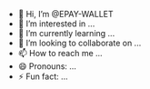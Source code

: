 - 👋 Hi, I’m @EPAY-WALLET
- 👀 I’m interested in ...
- 🌱 I’m currently learning ...
- 💞️ I’m looking to collaborate on ...
- 📫 How to reach me ...
- 😄 Pronouns: ...
- ⚡ Fun fact: ...

<!---
EPAY-WALLET/EPAY-WALLET is a ✨ special ✨ repository because its `README.md` (this file) appears on your GitHub profile.
You can click the Preview link to take a look at your changes.
--->
